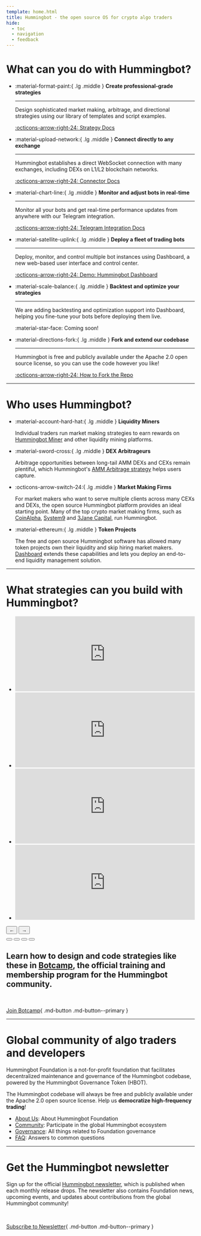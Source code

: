 ```yaml
---
template: home.html
title: Hummingbot - the open source OS for crypto algo traders
hide:
  - toc
  - navigation
  - feedback
---
```


# What can you do with Hummingbot?

<div class="grid cards" markdown>

-   :material-format-paint:{ .lg .middle } __Create professional-grade strategies__

    ---

    Design sophisticated market making, arbitrage, and directional strategies using our library of templates and script examples.

    [:octicons-arrow-right-24: Strategy Docs](/strategies/)

-   :material-upload-network:{ .lg .middle } __Connect directly to any exchange__

    ---

    Hummingbot establishes a direct WebSocket connection with many exchanges, including DEXs on L1/L2 blockchain networks.

    [:octicons-arrow-right-24: Connector Docs](/exchanges/)

-   :material-chart-line:{ .lg .middle } __Monitor and adjust bots in real-time__

    ---

    Monitor all your bots and get real-time performance updates from anywhere with our Telegram integration.

    [:octicons-arrow-right-24: Telegram Integration Docs](/global-configs/telegram/)

-   :material-satellite-uplink:{ .lg .middle } __Deploy a fleet of trading bots__

    ---

    Deploy, monitor, and control multiple bot instances using Dashboard, a new web-based user interface and control center.

    [:octicons-arrow-right-24: Demo: Hummingbot Dashboard](https://www.youtube.com/watch?v=3WqNV543goI)

-   :material-scale-balance:{ .lg .middle } __Backtest and optimize your strategies__

    ---

    We are adding backtesting and optimization support into Dashboard, helping you fine-tune your bots before deploying them live.

    :material-star-face: Coming soon!

-   :material-directions-fork:{ .lg .middle } __Fork and extend our codebase__

    ---

    Hummingbot is free and publicly available under the Apache 2.0 open source license, so you can use the code however you like!

    [:octicons-arrow-right-24: How to Fork the Repo](/developers/forking/)


</div>

---

# Who uses Hummingbot?

<div class="grid cards wide" markdown>

-   :material-account-hard-hat:{ .lg .middle } __Liquidity Miners__

    Individual traders run market making strategies to earn rewards on [Hummingbot Miner](https://miner.hummingbot.io) and other liquidity mining platforms.

-   :material-sword-cross:{ .lg .middle } __DEX Arbitrageurs__

    Arbitrage opportunities between long-tail AMM DEXs and CEXs remain plentiful, which Hummingbot's [AMM Arbitrage strategy](/strategies/amm-arbitrage/) helps users capture.

-   :octicons-arrow-switch-24:{ .lg .middle } __Market Making Firms__

    For market makers who want to serve multiple clients across many CEXs and DEXs, the open source Hummingbot platform provides an ideal starting point. Many of the top crypto market making firms, such as [CoinAlpha](https://coinalpha.com), [System9](https://system9.io/) and [3Jane Capital](https://3jane.com/), run Hummingbot.

-   :material-ethereum:{ .lg .middle } __Token Projects__

    The free and open source Hummingbot software has allowed many token projects own their liquidity and skip hiring market makers. [Dashboard](https://github.com/hummingbot/dashboard) extends these capabilities and lets you deploy an end-to-end liquidity management solution.

</div>

---

# What strategies can you build with Hummingbot?

<div class="glide">
  <div class="glide__track" data-glide-el="track">
    <ul class="glide__slides">
      <li class="glide__slide">
        <iframe style="width:100%; min-height:200px;" src="https://www.youtube.com/embed/fEoEAbPoBGA" frameborder="0" allow="accelerometer; autoplay; encrypted-media; gyroscope; picture-in-picture" allowfullscreen></iframe>
      </li>
      <li class="glide__slide">
        <iframe style="width:100%; min-height:200px;" src="https://www.youtube.com/embed/3RKMlCWzRhw" frameborder="0" allow="accelerometer; autoplay; encrypted-media; gyroscope; picture-in-picture" allowfullscreen></iframe>
      </li>
      <li class="glide__slide">
        <iframe style="width:100%; min-height:200px;" src="https://www.youtube.com/embed/1j81gP2ToCE" frameborder="0" allow="accelerometer; autoplay; encrypted-media; gyroscope; picture-in-picture" allowfullscreen></iframe>
      </li>
      <li class="glide__slide">
        <iframe style="width:100%; min-height:200px;" src="https://www.youtube.com/embed/UX0ChdWV7uc" frameborder="0" allow="accelerometer; autoplay; encrypted-media; gyroscope; picture-in-picture" allowfullscreen></iframe>
      </li>
    </ul>
  </div>

  <div class="glide__arrows" data-glide-el="controls">
    <button class="glide__arrow glide__arrow--left" data-glide-dir="<">←</button>
    <button class="glide__arrow glide__arrow--right" data-glide-dir=">">→</button>
  </div>

  <div class="glide__bullets" data-glide-el="controls[nav]">
    <button class="glide__bullet" data-glide-dir="=0"></button>
    <button class="glide__bullet" data-glide-dir="=1"></button>
    <button class="glide__bullet" data-glide-dir="=2"></button>
    <button class="glide__bullet" data-glide-dir="=3"></button>
  </div>
</div>

## Learn how to design and code strategies like these in [Botcamp](/botcamp), the official training and membership program for the Hummingbot community.

<br />

[Join Botcamp](/botcamp){ .md-button .md-button--primary }

---

# Global community of algo traders and developers

Hummingbot Foundation is a not-for-profit foundation that facilitates decentralized maintenance and governance of the Hummingbot codebase, powered by the Hummingbot Governance Token (HBOT).

The Hummingbot codebase will always be free and publicly available under the Apache 2.0 open source license. Help us **democratize high-frequency trading**!

- [About Us](/about): About Hummingbot Foundation
- [Community](/community): Participate in the global Hummingbot ecosystem
- [Governance](/governance): All things related to Foundation governance
- [FAQ](/faq): Answers to common questions

---

# Get the Hummingbot newsletter

Sign up for the official [Hummingbot newsletter](https://hummingbot.substack.com/), which is published when each monthly release drops. The newsletter also contains Foundation news, upcoming events, and updates about contributions from the global Hummingbot community!

<br />

[Subscribe to Newsletter](https://hummingbot.substack.com/){ .md-button .md-button--primary }
